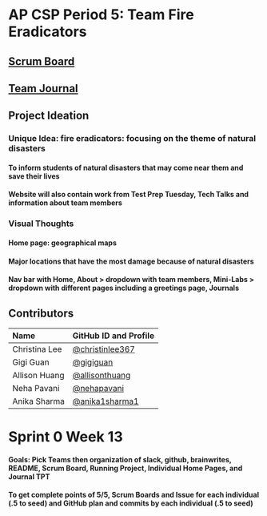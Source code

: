 # AP CSP Period 5: Team Fire Eradicators
## [Scrum Board](https://github.com/christinlee367/n225_fire_eradicators/projects/1)
## [Team Journal](https://docs.google.com/presentation/d/1DApdo31H95xfT2xFg8UQQlewpzwJxkxVgRRZPVxQS9U/edit?usp=sharing)

## Project Ideation

### Unique Idea: fire eradicators: focusing on the theme of natural disasters
#### To inform students of natural disasters that may come near them and save their lives
#### Website will also contain work from Test Prep Tuesday, Tech Talks and information about team members

### Visual Thoughts
#### Home page: geographical maps
#### Major locations that have the most damage because of natural disasters
#### Nav bar with Home, About > dropdown with team members, Mini-Labs > dropdown with different pages including a greetings page, Journals

## Contributors
| Name | GitHub ID and Profile | 
|:-----|:----------------------|
| Christina Lee | [@christinlee367](https://github.com/christinlee367) | 
| Gigi Guan | [@gigiguan](https://github.com/gigiguan) | 
| Allison Huang | [@allisonthuang](https://github.com/allisonthuang) |
| Neha Pavani | [@nehapavani](https://github.com/nehapavani) | 
| Anika Sharma | [@anika1sharma1](https://github.com/anika1sharma1) | 

# Sprint 0 Week 13
#### Goals: Pick Teams then organization of slack, github, brainwrites, README, Scrum Board, Running Project, Individual Home Pages, and Journal TPT
#### To get complete points of 5/5, Scrum Boards and Issue for each individual (.5 to seed) and GitHub plan and commits by each individual (.5 to seed)